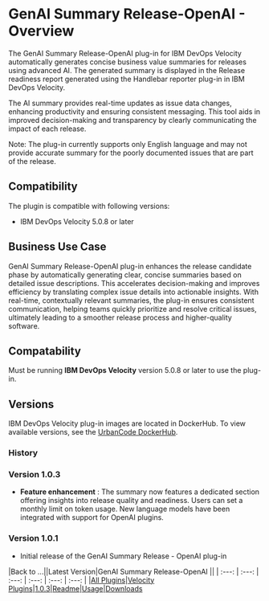 #  GenAI Summary Release-OpenAI - Overview

The GenAI Summary Release-OpenAI plug-in for IBM DevOps Velocity automatically generates concise business value summaries for releases using advanced AI. The generated summary is displayed in the Release readiness report generated using the Handlebar reporter plug-in in IBM DevOps Velocity.

The AI summary provides real-time updates as issue data changes, enhancing productivity and ensuring consistent messaging. This tool aids in improved decision-making and transparency by clearly communicating the impact of each release.

Note: The plug-in currently supports only English language and may not provide accurate summary for the poorly documented issues that are part of the release.

## Compatibility

The plugin is compatible with following versions:

- IBM DevOps Velocity 5.0.8 or later

## Business Use Case

GenAI Summary Release-OpenAI plug-in enhances the release candidate phase by automatically generating clear, concise summaries based on detailed issue descriptions. This accelerates decision-making and improves efficiency by translating complex issue details into actionable insights. With real-time, contextually relevant summaries, the plug-in ensures consistent communication, helping teams quickly prioritize and resolve critical issues, ultimately leading to a smoother release process and higher-quality software.

## Compatability

Must be running **IBM DevOps Velocity** version 5.0.8 or later to use the plug-in.


## Versions

IBM DevOps Velocity plug-in images are located in DockerHub. To
view available versions, see the [UrbanCode DockerHub](https://hub.docker.com/r/urbancode/ucv-ext-release-summary-openai/tags).

### History

### Version 1.0.3

* **Feature enhancement** : The summary now features a dedicated section offering insights into release quality and readiness. Users can set a monthly limit on token usage. New language models have been integrated with support for OpenAI plugins.

### Version 1.0.1

* Initial release of the GenAI Summary Release - OpenAI plug-in

|Back to ...||Latest Version|GenAI Summary Release-OpenAI ||
| :---: | :---: | :---: | :---: | :---: | :---: |
|[All Plugins](../../index.md)|[Velocity Plugins](../README.md)|[1.0.3](https://hub.docker.com/r/urbancode/ucv-ext-release-summary-openai/tags)|[Readme](README.md)|[Usage](usage.md)|[Downloads](downloads.md)
